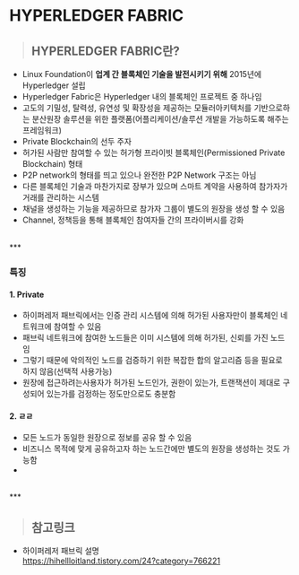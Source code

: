 # HYPERLEDGER FABRIC
 
>## HYPERLEDGER FABRIC란?

- Linux Foundation이 **업계 간 블록체인 기술을 발전시키기 위해** 2015년에 Hyperledger 설립
- Hyperledger Fabric은 Hyperledger 내의 블록체인 프로젝트 중 하나임
- 고도의 기밀성, 탈력성, 유연성 및 확장성을 제공하는 모듈러아키텍처를 기반으로하는 분산원장 솔루션을 위한 플랫폼(어플리케이션/솔루션 개발을 가능하도록 해주는 프레임워크)
- Private Blockchain의 선두 주자
- 허가된 사람만 참여할 수 있는 허가형 프라이빗 블록체인(Permissioned Private Blockchain) 형태 
- P2P network의 형태를 띄고 있으나 완전한 P2P Network 구조는 아님
- 다른 블록체인 기술과 마찬가지로 장부가 있으며 스마트 계약을 사용하여 참가자가 거래를 관리하는 시스템
- 채널을 생성하는 기능을 제공하므로 참가자 그룹이 별도의 원장을 생성 할 수 있음
- Channel, 정책등을 통해 블록체인 참여자들 간의 프라이버시를 강화


</br>
***
</br>


### 특징

#### 1. Private 
- 하이퍼레저 패브릭에서는 인증 관리 시스템에 의해 허가된 사용자만이 블록체인 네트워크에 참여할 수 있음
- 패브릭 네트워크에 참여한 노드들은 이미 시스템에 의해 허가된, 신뢰를 가진 노드임
- 그렇기 때문에 악의적인 노드를 검증하기 위한 복잡한 합의 알고리즘 등을 필요로 하지 않음(선택적 사용가능)
- 원장에 접근하려는사용자가 허가된 노드인가, 권한이 있는가, 트랜잭션이 제대로 구성되어 있는가를 검정하는 정도만으로도 충분함

#### 2. ㄹㄹ
- 모든 노드가 동일한 원장으로 정보를 공유 할 수 있음
- 비즈니스 목적에 맞게 공유하고자 하는 노드간에만 별도의 원장을 생성하는 것도 가능함
- 


</br>
***
</br>


>## 참고링크

- 하이퍼레저 패브릭 설명    
https://hihellloitland.tistory.com/24?category=766221
